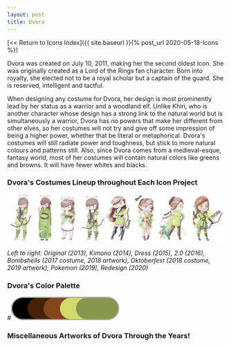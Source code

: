 ```yaml
---
layout: post
title: Dvora
---
```



[<< Return to Icons Index]({{ site.baseurl }}{% post_url 2020-05-18-Icons %})

Dvora was created on July 10, 2011, making her the second oldest Icon. She was originally created as a Lord of the Rings fan character. Born into royalty, she elected not to be a royal scholar but a captain of the guard. She is reserved, intelligent and tactful. 

When designing any costume for Dvora, her design is most prominently lead by her status as a warrior and a woodland elf. Unlike Khiri, who is another character whose design has a strong link to the natural world but is simultaneously a warrior, Dvora has no powers that make her different from other elves, so her costumes will not try and give off some impression of being a higher power, whether that be literal or metaphorical. Dvora's costumes will still radiate power and toughness, but stick to more natural colours and patterns still. Also, since Dvora comes from a medieval-esque, fantasy world, most of her costumes will contain natural colors like greens and browns. It will have fewer whites and blacks. 

### Dvora's Costumes Lineup throughout Each Icon Project

![Dvora Lineup](/assets/artwork/IconProjects/IconIntros/Dvora/Dvora_CostumeLineup.jpg) 

_Left to right: Original (2013), Kimono (2014), Dress (2015), 2.0 (2016), Bombshells (2017 costume, 2018 artwork), Oktoberfest (2018 costume, 2019 artwork), Pokemon (2019), Redesign (2020)_

### Dvora's Color Palette

#![Dvora Color Palette](/assets/artwork/IconProjects/IconIntros/Dvora/Dvora_ColourPalette.jpg) 

### Miscellaneous Artworks of Dvora Through the Years! 